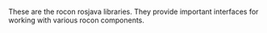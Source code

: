 These are the rocon rosjava libraries. They provide important interfaces for working
with various rocon components.

